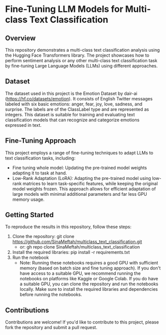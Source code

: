 # Fine-Tuning LLM Models for Multi-class Text Classification

## Overview
This repository demonstrates a multi-class text classification analysis using the Hugging Face Transformers library. The project showcases how to perform sentiment analysis or any other multi-class text classification task by fine-tuning Large Language Models (LLMs) using different approaches.

## Dataset
The dataset used in this project is the Emotion Dataset by dair-ai (https://hf.co/datasets/emotion). It consists of English Twitter messages labeled with six basic emotions: anger, fear, joy, love, sadness, and surprise. The labels are of the ClassLabel type and are represented as integers. This dataset is suitable for training and evaluating text classification models that can recognize and categorize emotions expressed in text.

## Fine-Tuning Approach
This project employs a range of fine-tuning techniques to adapt LLMs to text classification tasks, including:

* Fine tuning whole model: Updating the pre-trained model weights adapting it to task at hand.
* Low-Rank Adaptation (LoRA): Adapting the pre-trained model using low-rank matrices to learn task-specific features, while keeping the original model weights frozen. This approach allows for efficient adaptation of large models with minimal additional parameters and far less GPU memory usage.

## Getting Started
To reproduce the results in this repository, follow these steps:

1. Clone the repository: git clone https://github.com/SinaMeftah/multiclass_text_classification.git
    * or: gh repo clone SinaMeftah/multiclass_text_classification
2. Install the required libraries: pip install -r requirements.txt
3. Run the notebook
    * Note: Running these notebooks requires a good GPU with sufficient memory (based on batch size and fine tuning approach). If you don't have access to a suitable GPU, we recommend running the notebooks on platforms like Kaggle or Google Colab. If you do have a suitable GPU, you can clone the repository and run the notebooks locally. Make sure to install the required libraries and dependencies before running the notebooks.

## Contributions
Contributions are welcome! If you'd like to contribute to this project, please fork the repository and submit a pull request.
